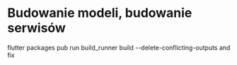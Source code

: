 # Budowanie modeli, budowanie serwisów
flutter packages pub run build_runner build --delete-conflicting-outputs and fix
